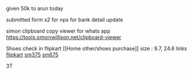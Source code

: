 given 50k to arun today

submitted form s2 for nps for bank detail update

simon clipboard copy viewer for whats app
	https://tools.simonwillison.net/clipboard-viewer


Shoes check in flipkart [[Home other/shoes purchase]]
	size : 9.7, 24.6
	links
		[flipkart](https://www.flipkart.com/sparx-sm-651-walking-shoes-men/p/itmcca3f89460a14?pid=SHOGF3EQGZ4U3PF5&lid=LSTSHOGF3EQGZ4U3PF5MY2F6T&marketplace=FLIPKART&q=sparx+shoes&store=osp%2Fcil&srno=s_2_80&otracker=AS_QueryStore_OrganicAutoSuggest_1_6_na_na_ps&otracker1=AS_QueryStore_OrganicAutoSuggest_1_6_na_na_ps&fm=search-autosuggest&iid=4cc9092f-c9f4-4987-b7a4-67c9e73c9f6f.SHOGF3EQGZ4U3PF5.SEARCH&ppt=sp&ppn=sp&ssid=ro0bu7j1kg0000001736226319119&qH=0aab28f1393b1ed9)
		[sm375](https://www.flipkart.com/sparx-sm-375-outdoors-men/p/itm52ecebc63c322?pid=SHOF7VXTVBBFAJN7&lid=LSTSHOF7VXTVBBFAJN7KJBTCU&marketplace=FLIPKART&q=sparx+shoes&store=osp%2Fcil&srno=s_4_124&otracker=AS_QueryStore_OrganicAutoSuggest_1_6_na_na_ps&otracker1=AS_QueryStore_OrganicAutoSuggest_1_6_na_na_ps&fm=search-autosuggest&iid=d1e2c7f4-68b7-4b9a-af33-e5e5dd8250ed.SHOF7VXTVBBFAJN7.SEARCH&ppt=sp&ppn=sp&ssid=ro0bu7j1kg0000001736226319119&qH=0aab28f1393b1ed9)
		[sm675](https://www.flipkart.com/sparx-sm-675-walking-shoes-men/p/itm9d1df819528d1?pid=SHOGJYDAWZXQMZVT&lid=LSTSHOGJYDAWZXQMZVT8YUGOD&marketplace=FLIPKART&q=sparx%20shoes&sattr[]=color&sattr[]=size&st=size)

3T 